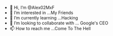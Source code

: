 - 👋 Hi, I’m @Alex02MxF
- 👀 I’m interested in ...My Friends 
- 🌱 I’m currently learning ...Hacking
- 💞️ I’m looking to collaborate with ... Google's CEO
- 📫 How to reach me ...Come To The Hell

<!---
Alex02MxF/Alex02MxF is a ✨ special ✨ repository because its `README.md` (this file) appears on your GitHub profile.
You can click the Preview link to take a look at your changes.
--->
